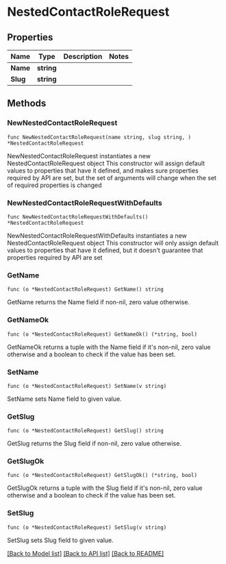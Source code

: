 # NestedContactRoleRequest

## Properties

Name | Type | Description | Notes
------------ | ------------- | ------------- | -------------
**Name** | **string** |  | 
**Slug** | **string** |  | 

## Methods

### NewNestedContactRoleRequest

`func NewNestedContactRoleRequest(name string, slug string, ) *NestedContactRoleRequest`

NewNestedContactRoleRequest instantiates a new NestedContactRoleRequest object
This constructor will assign default values to properties that have it defined,
and makes sure properties required by API are set, but the set of arguments
will change when the set of required properties is changed

### NewNestedContactRoleRequestWithDefaults

`func NewNestedContactRoleRequestWithDefaults() *NestedContactRoleRequest`

NewNestedContactRoleRequestWithDefaults instantiates a new NestedContactRoleRequest object
This constructor will only assign default values to properties that have it defined,
but it doesn't guarantee that properties required by API are set

### GetName

`func (o *NestedContactRoleRequest) GetName() string`

GetName returns the Name field if non-nil, zero value otherwise.

### GetNameOk

`func (o *NestedContactRoleRequest) GetNameOk() (*string, bool)`

GetNameOk returns a tuple with the Name field if it's non-nil, zero value otherwise
and a boolean to check if the value has been set.

### SetName

`func (o *NestedContactRoleRequest) SetName(v string)`

SetName sets Name field to given value.


### GetSlug

`func (o *NestedContactRoleRequest) GetSlug() string`

GetSlug returns the Slug field if non-nil, zero value otherwise.

### GetSlugOk

`func (o *NestedContactRoleRequest) GetSlugOk() (*string, bool)`

GetSlugOk returns a tuple with the Slug field if it's non-nil, zero value otherwise
and a boolean to check if the value has been set.

### SetSlug

`func (o *NestedContactRoleRequest) SetSlug(v string)`

SetSlug sets Slug field to given value.



[[Back to Model list]](../README.md#documentation-for-models) [[Back to API list]](../README.md#documentation-for-api-endpoints) [[Back to README]](../README.md)


